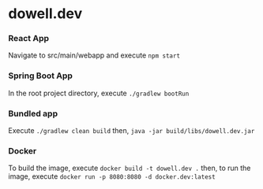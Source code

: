 # dowell.dev

### React App

Navigate to src/main/webapp and execute `npm start`

### Spring Boot App

In the root project directory, execute `./gradlew bootRun`

### Bundled app

Execute `./gradlew clean build` then, `java -jar build/libs/dowell.dev.jar`

### Docker

To build the image, execute `docker build -t dowell.dev .` then, to run the image, execute `docker run -p 8080:8080 -d docker.dev:latest`